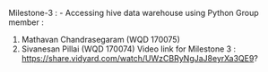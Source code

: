 Milestone-3 : -	Accessing hive data warehouse using Python
Group member : 
1. Mathavan Chandrasegaram (WQD 170075)
2. Sivanesan Pillai (WQD 170074)
Video link for Milestone 3 : https://share.vidyard.com/watch/UWzCBRyNgJaJ8eyrXa3QE9?
